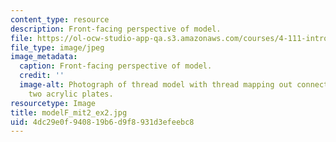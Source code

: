 ```yaml
---
content_type: resource
description: Front-facing perspective of model.
file: https://ol-ocw-studio-app-qa.s3.amazonaws.com/courses/4-111-introduction-to-architecture-environmental-design-spring-2014/4dc29e0f940819b6d9f8931d3efeebc8_modelF_mit2_ex2.jpg
file_type: image/jpeg
image_metadata:
  caption: Front-facing perspective of model.
  credit: ''
  image-alt: Photograph of thread model with thread mapping out connections between
    two acrylic plates.
resourcetype: Image
title: modelF_mit2_ex2.jpg
uid: 4dc29e0f-9408-19b6-d9f8-931d3efeebc8
---
```

